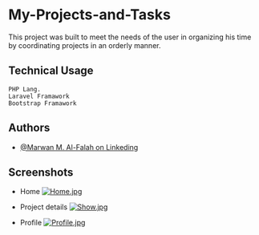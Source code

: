 
# My-Projects-and-Tasks

This project was built to meet the needs of the user in organizing his time by coordinating projects in an orderly manner.


## Technical Usage

```
PHP Lang.
Laravel Framawork
Bootstrap Framawork
```


## Authors

- [@Marwan M. Al-Falah on Linkeding](https://www.linkedin.com/in/marwanmalfalah/)


## Screenshots
- Home 
[![Home.jpg](https://i.postimg.cc/HW2KC1Jm/Home.jpg)](https://postimg.cc/ThKQrSqN)

- Project details
[![Show.jpg](https://i.postimg.cc/xCQtNkdF/Show.jpg)](https://postimg.cc/zLdn9GKn)

- Profile
[![Profile.jpg](https://i.postimg.cc/rmqNFvhB/Profile.jpg)](https://postimg.cc/1gYqvY1B)

